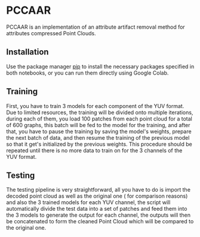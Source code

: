 # PCCAAR

PCCAAR is an implementation of an attribute artifact removal method for attributes compressed Point Clouds.

## Installation

Use the package manager [pip](https://pip.pypa.io/en/stable/) to install the necessary packages specified in both notebooks, or you can run them directly using Google Colab.

## Training
First, you have to train 3 models for each component of the YUV format.
Due to limited resources, the training will be divided onto multiple iterations, during each of them, you load 100 patches from each point cloud for a total of 600 graphs, this batch will be fed to the model for the training, and after that, you have to pause the training by saving the model's weights, prepare the next batch of data, and then resume the training of the previous model so that it get's initialized by the previous weights.
This procedure should be repeated until there is no more data to train on for the 3 channels of the YUV format.
## Testing
The testing pipeline is very straightforward, all you have to do is import the decoded point cloud as well as the original one ( for comparison reasons) and also the 3 trained models for each YUV channel, the script will automatically divide the test data into a set of patches and feed them into the 3 models to generate the output for each channel, the outputs will then be concatenated to form the cleaned Point Cloud which will be compared to the original one.

